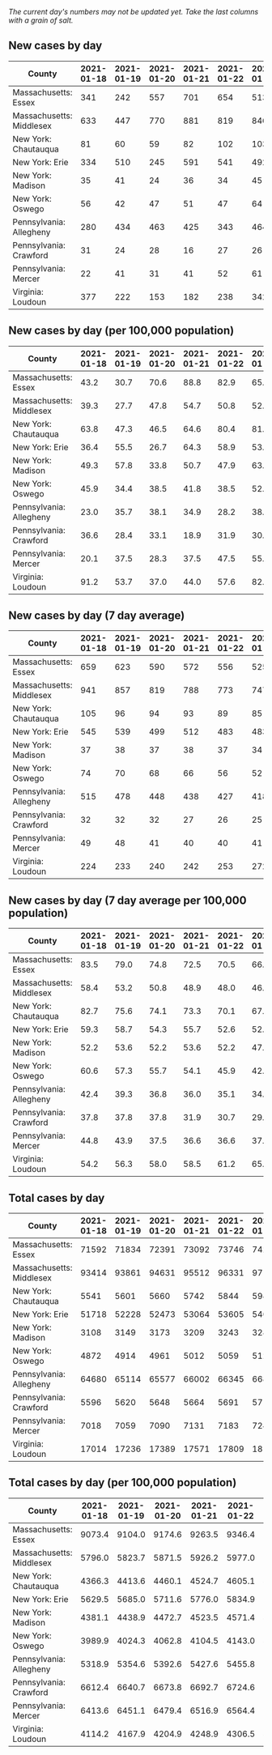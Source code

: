 _The current day's numbers may not be updated yet. Take the last columns with a grain of salt._
## New cases by day

| County | 2021-01-18 | 2021-01-19 | 2021-01-20 | 2021-01-21 | 2021-01-22 | 2021-01-23 | 2021-01-24 |
| --- | --- | --- | --- | --- | --- | --- | --- |
| Massachusetts: Essex | 341 | 242 | 557 | 701 | 654 | 513 | 494 |
| Massachusetts: Middlesex | 633 | 447 | 770 | 881 | 819 | 846 | 693 |
| New York: Chautauqua | 81 | 60 | 59 | 82 | 102 | 103 | 66 |
| New York: Erie | 334 | 510 | 245 | 591 | 541 | 492 | 405 |
| New York: Madison | 35 | 41 | 24 | 36 | 34 | 45 | 39 |
| New York: Oswego | 56 | 42 | 47 | 51 | 47 | 64 | 53 |
| Pennsylvania: Allegheny | 280 | 434 | 463 | 425 | 343 | 464 | 286 |
| Pennsylvania: Crawford | 31 | 24 | 28 | 16 | 27 | 26 | 20 |
| Pennsylvania: Mercer | 22 | 41 | 31 | 41 | 52 | 61 | 27 |
| Virginia: Loudoun | 377 | 222 | 153 | 182 | 238 | 342 | 230 |

## New cases by day (per 100,000 population)

| County | 2021-01-18 | 2021-01-19 | 2021-01-20 | 2021-01-21 | 2021-01-22 | 2021-01-23 | 2021-01-24 |
| --- | --- | --- | --- | --- | --- | --- | --- |
| Massachusetts: Essex | 43.2 | 30.7 | 70.6 | 88.8 | 82.9 | 65.0 | 62.6 |
| Massachusetts: Middlesex | 39.3 | 27.7 | 47.8 | 54.7 | 50.8 | 52.5 | 43.0 |
| New York: Chautauqua | 63.8 | 47.3 | 46.5 | 64.6 | 80.4 | 81.2 | 52.0 |
| New York: Erie | 36.4 | 55.5 | 26.7 | 64.3 | 58.9 | 53.6 | 44.1 |
| New York: Madison | 49.3 | 57.8 | 33.8 | 50.7 | 47.9 | 63.4 | 55.0 |
| New York: Oswego | 45.9 | 34.4 | 38.5 | 41.8 | 38.5 | 52.4 | 43.4 |
| Pennsylvania: Allegheny | 23.0 | 35.7 | 38.1 | 34.9 | 28.2 | 38.2 | 23.5 |
| Pennsylvania: Crawford | 36.6 | 28.4 | 33.1 | 18.9 | 31.9 | 30.7 | 23.6 |
| Pennsylvania: Mercer | 20.1 | 37.5 | 28.3 | 37.5 | 47.5 | 55.7 | 24.7 |
| Virginia: Loudoun | 91.2 | 53.7 | 37.0 | 44.0 | 57.6 | 82.7 | 55.6 |

## New cases by day (7 day average)

| County | 2021-01-18 | 2021-01-19 | 2021-01-20 | 2021-01-21 | 2021-01-22 | 2021-01-23 | 2021-01-24 |
| --- | --- | --- | --- | --- | --- | --- | --- |
| Massachusetts: Essex | 659 | 623 | 590 | 572 | 556 | 525 | 500 |
| Massachusetts: Middlesex | 941 | 857 | 819 | 788 | 773 | 747 | 727 |
| New York: Chautauqua | 105 | 96 | 94 | 93 | 89 | 85 | 79 |
| New York: Erie | 545 | 539 | 499 | 512 | 483 | 483 | 445 |
| New York: Madison | 37 | 38 | 37 | 38 | 37 | 34 | 36 |
| New York: Oswego | 74 | 70 | 68 | 66 | 56 | 52 | 51 |
| Pennsylvania: Allegheny | 515 | 478 | 448 | 438 | 427 | 418 | 385 |
| Pennsylvania: Crawford | 32 | 32 | 32 | 27 | 26 | 25 | 25 |
| Pennsylvania: Mercer | 49 | 48 | 41 | 40 | 40 | 41 | 39 |
| Virginia: Loudoun | 224 | 233 | 240 | 242 | 253 | 272 | 249 |

## New cases by day (7 day average per 100,000 population)

| County | 2021-01-18 | 2021-01-19 | 2021-01-20 | 2021-01-21 | 2021-01-22 | 2021-01-23 | 2021-01-24 |
| --- | --- | --- | --- | --- | --- | --- | --- |
| Massachusetts: Essex | 83.5 | 79.0 | 74.8 | 72.5 | 70.5 | 66.5 | 63.4 |
| Massachusetts: Middlesex | 58.4 | 53.2 | 50.8 | 48.9 | 48.0 | 46.3 | 45.1 |
| New York: Chautauqua | 82.7 | 75.6 | 74.1 | 73.3 | 70.1 | 67.0 | 62.3 |
| New York: Erie | 59.3 | 58.7 | 54.3 | 55.7 | 52.6 | 52.6 | 48.4 |
| New York: Madison | 52.2 | 53.6 | 52.2 | 53.6 | 52.2 | 47.9 | 50.7 |
| New York: Oswego | 60.6 | 57.3 | 55.7 | 54.1 | 45.9 | 42.6 | 41.8 |
| Pennsylvania: Allegheny | 42.4 | 39.3 | 36.8 | 36.0 | 35.1 | 34.4 | 31.7 |
| Pennsylvania: Crawford | 37.8 | 37.8 | 37.8 | 31.9 | 30.7 | 29.5 | 29.5 |
| Pennsylvania: Mercer | 44.8 | 43.9 | 37.5 | 36.6 | 36.6 | 37.5 | 35.6 |
| Virginia: Loudoun | 54.2 | 56.3 | 58.0 | 58.5 | 61.2 | 65.8 | 60.2 |

## Total cases by day

| County | 2021-01-18 | 2021-01-19 | 2021-01-20 | 2021-01-21 | 2021-01-22 | 2021-01-23 | 2021-01-24 |
| --- | --- | --- | --- | --- | --- | --- | --- |
| Massachusetts: Essex | 71592 | 71834 | 72391 | 73092 | 73746 | 74259 | 74753 |
| Massachusetts: Middlesex | 93414 | 93861 | 94631 | 95512 | 96331 | 97177 | 97870 |
| New York: Chautauqua | 5541 | 5601 | 5660 | 5742 | 5844 | 5947 | 6013 |
| New York: Erie | 51718 | 52228 | 52473 | 53064 | 53605 | 54097 | 54502 |
| New York: Madison | 3108 | 3149 | 3173 | 3209 | 3243 | 3288 | 3327 |
| New York: Oswego | 4872 | 4914 | 4961 | 5012 | 5059 | 5123 | 5176 |
| Pennsylvania: Allegheny | 64680 | 65114 | 65577 | 66002 | 66345 | 66809 | 67095 |
| Pennsylvania: Crawford | 5596 | 5620 | 5648 | 5664 | 5691 | 5717 | 5737 |
| Pennsylvania: Mercer | 7018 | 7059 | 7090 | 7131 | 7183 | 7244 | 7271 |
| Virginia: Loudoun | 17014 | 17236 | 17389 | 17571 | 17809 | 18151 | 18381 |

## Total cases by day (per 100,000 population)

| County | 2021-01-18 | 2021-01-19 | 2021-01-20 | 2021-01-21 | 2021-01-22 | 2021-01-23 | 2021-01-24 |
| --- | --- | --- | --- | --- | --- | --- | --- |
| Massachusetts: Essex | 9073.4 | 9104.0 | 9174.6 | 9263.5 | 9346.4 | 9411.4 | 9474.0 |
| Massachusetts: Middlesex | 5796.0 | 5823.7 | 5871.5 | 5926.2 | 5977.0 | 6029.5 | 6072.5 |
| New York: Chautauqua | 4366.3 | 4413.6 | 4460.1 | 4524.7 | 4605.1 | 4686.3 | 4738.3 |
| New York: Erie | 5629.5 | 5685.0 | 5711.6 | 5776.0 | 5834.9 | 5888.4 | 5932.5 |
| New York: Madison | 4381.1 | 4438.9 | 4472.7 | 4523.5 | 4571.4 | 4634.8 | 4689.8 |
| New York: Oswego | 3989.9 | 4024.3 | 4062.8 | 4104.5 | 4143.0 | 4195.4 | 4238.8 |
| Pennsylvania: Allegheny | 5318.9 | 5354.6 | 5392.6 | 5427.6 | 5455.8 | 5494.0 | 5517.5 |
| Pennsylvania: Crawford | 6612.4 | 6640.7 | 6673.8 | 6692.7 | 6724.6 | 6755.4 | 6779.0 |
| Pennsylvania: Mercer | 6413.6 | 6451.1 | 6479.4 | 6516.9 | 6564.4 | 6620.1 | 6644.8 |
| Virginia: Loudoun | 4114.2 | 4167.9 | 4204.9 | 4248.9 | 4306.5 | 4389.2 | 4444.8 |
